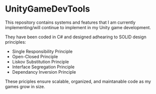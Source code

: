 # UnityGameDevTools
This repository contains systems and features that I am currently implementing/will continue to implement in my Unity game development.

They have been coded in C# and designed adhearing to SOLID design principles:

- Single Responsibility Principle
- Open-Closed Principle
- Liskov Substitution Principle
- Interface Segregation Principle
- Dependancy Inversion Principle

These priciples ensure scalable, organized, and maintanable code as my games grow in size.
